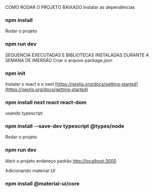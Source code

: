 COMO RODAR O PROJETO BAIXADO
Instalar as dependências
### npm install

Rodar o projeto
### npm run dev


SEQUENCIA EXECUTADAS E BIBLIOTECAS INSTALADAS DURANTE A SEMANA DE IMERSÃO
Criar o arquivo package.json
### npm init

Instalar o react e o next [https://nextjs.org/docs/getting-started](https://nextjs.org/docs/getting-started) 
### npm install next react react-dom

usando typescript
### npm install --save-dev typescript @types/node

Rodar o projeto
### npm run dev

Abrir o projeto endereço padrão
[http://localhost:3000](http://localhost:3000) 

Adicionando material-UI
### npm install @material-ui/core